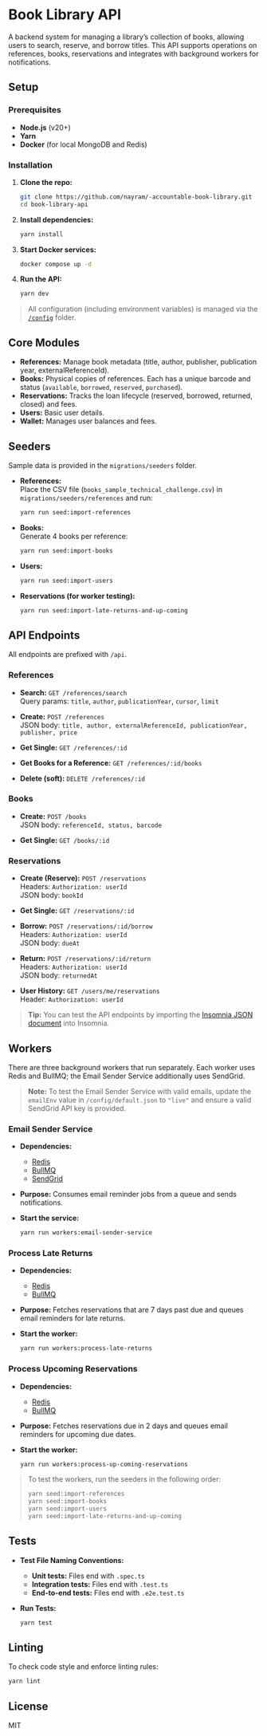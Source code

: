 # Book Library API

A backend system for managing a library’s collection of books, allowing users to search, reserve, and borrow titles. This API supports operations on references, books, reservations and integrates with background workers for notifications.

## Setup

### Prerequisites

- **Node.js** (v20+)
- **Yarn**
- **Docker** (for local MongoDB and Redis)

### Installation

1. **Clone the repo:**

   ```bash
   git clone https://github.com/nayram/-accountable-book-library.git
   cd book-library-api
   ```

2. **Install dependencies:**

   ```bash
   yarn install
   ```

3. **Start Docker services:**

   ```bash
   docker compose up -d
   ```

4. **Run the API:**

   ```bash
   yarn dev
   ```

> All configuration (including environment variables) is managed via the [`/config`](./config/default.json) folder.

## Core Modules

- **References:** Manage book metadata (title, author, publisher, publication year, externalReferenceId).
- **Books:** Physical copies of references. Each has a unique barcode and status (`available`, `borrowed`, `reserved`, `purchased`).
- **Reservations:** Tracks the loan lifecycle (reserved, borrowed, returned, closed) and fees.
- **Users:** Basic user details.
- **Wallet:** Manages user balances and fees.

## Seeders

Sample data is provided in the `migrations/seeders` folder.

- **References:**  
  Place the CSV file (`books_sample_technical_challenge.csv`) in `migrations/seeders/references` and run:
  
  ```bash
  yarn run seed:import-references
  ```

- **Books:**  
  Generate 4 books per reference:
  
  ```bash
  yarn run seed:import-books
  ```

- **Users:**  
  
  ```bash
  yarn run seed:import-users
  ```

- **Reservations (for worker testing):**  
  
  ```bash
  yarn run seed:import-late-returns-and-up-coming
  ```

## API Endpoints

All endpoints are prefixed with `/api`.

### References

- **Search:** `GET /references/search`  
  Query params: `title`, `author`, `publicationYear`, `cursor`, `limit`

- **Create:** `POST /references`  
  JSON body: `title, author, externalReferenceId, publicationYear, publisher, price`

- **Get Single:** `GET /references/:id`

- **Get Books for a Reference:** `GET /references/:id/books`

- **Delete (soft):** `DELETE /references/:id`

### Books

- **Create:** `POST /books`  
  JSON body: `referenceId, status, barcode`

- **Get Single:** `GET /books/:id`

### Reservations

- **Create (Reserve):** `POST /reservations`  
  Headers: `Authorization: userId`  
  JSON body: `bookId`

- **Get Single:** `GET /reservations/:id`

- **Borrow:** `POST /reservations/:id/borrow`  
  Headers: `Authorization: userId`  
  JSON body: `dueAt`

- **Return:** `POST /reservations/:id/return`  
  Headers: `Authorization: userId`  
  JSON body: `returnedAt`

- **User History:** `GET /users/me/reservations`  
  Header: `Authorization: userId`

> **Tip:** You can test the API endpoints by importing the [Insomnia JSON document](./Insomnia_2025-03-13.json) into Insomnia.

## Workers

There are three background workers that run separately. Each worker uses Redis and BullMQ; the Email Sender Service additionally uses SendGrid.  
> **Note:** To test the Email Sender Service with valid emails, update the `emailEnv` value in `/config/default.json` to `"live"` and ensure a valid SendGrid API key is provided.

### Email Sender Service

- **Dependencies:**  
  - [Redis](https://www.npmjs.com/package/redis)  
  - [BullMQ](https://github.com/taskforcesh/bullmq)  
  - [SendGrid](https://www.npmjs.com/package/@sendgrid/mail)

- **Purpose:** Consumes email reminder jobs from a queue and sends notifications.

- **Start the service:**

  ```bash
  yarn run workers:email-sender-service
  ```

### Process Late Returns

- **Dependencies:**  
  - [Redis](https://www.npmjs.com/package/redis)  
  - [BullMQ](https://github.com/taskforcesh/bullmq)

- **Purpose:** Fetches reservations that are 7 days past due and queues email reminders for late returns.

- **Start the worker:**

  ```bash
  yarn run workers:process-late-returns
  ```

### Process Upcoming Reservations

- **Dependencies:**  
  - [Redis](https://www.npmjs.com/package/redis)  
  - [BullMQ](https://github.com/taskforcesh/bullmq)

- **Purpose:** Fetches reservations due in 2 days and queues email reminders for upcoming due dates.

- **Start the worker:**

  ```bash
  yarn run workers:process-up-coming-reservations
  ```

> To test the workers, run the seeders in the following order:
> 
> ```bash
> yarn seed:import-references
> yarn seed:import-books
> yarn seed:import-users
> yarn seed:import-late-returns-and-up-coming
> ```

## Tests

- **Test File Naming Conventions:**  
  - **Unit tests:** Files end with `.spec.ts`  
  - **Integration tests:** Files end with `.test.ts`  
  - **End-to-end tests:** Files end with `.e2e.test.ts`

- **Run Tests:**

  ```bash
  yarn test
  ```

## Linting

To check code style and enforce linting rules:

```bash
yarn lint
```

## License

MIT
